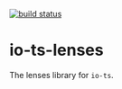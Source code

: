 [![build status](https://travis-ci.org/vegansk/io-ts-lenses.svg?branch=master)](https://travis-ci.org/vegansk/io-ts-lenses)

io-ts-lenses
============

The lenses library for `io-ts`.
